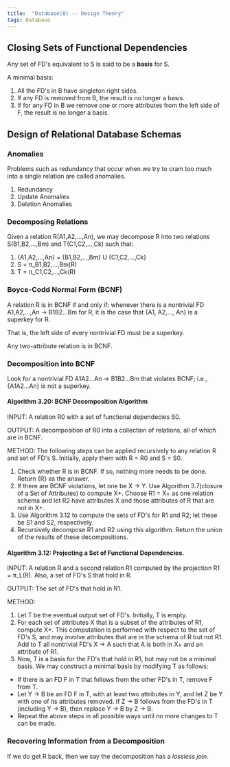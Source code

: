 ```yaml
---
title:  "Database(8) -- Design Theory"
tags: Database
---
```


## Closing Sets of Functional Dependencies

Any set of FD's equivalent to S is said to be a **basis** for S.

A minimal basis:

1. All the FD's in B have singleton right sides.
2. If any FD is removed from B, the result is no longer a basis.
3. If for any FD in B we remove one or more attributes from the left side of F, the result is no longer a basis.

## Design of Relational Database Schemas

### Anomalies

Problems such as redundancy that occur when we try to cram too much into a single relation are called anomalies.

1. Redundancy
2. Update Anomalies
3. Deletion Anomalies

### Decomposing Relations

Given a relation R(A1,A2,...,An), we may decompose R into two relations S(B1,B2,...,Bm) and T(C1,C2,...,Ck) such that:

1. {A1,A2,...,An} = {B1,B2,...,Bm} U {C1,C2,...,Ck}
2. S = π_B1,B2,...,Bm(R)
3. T = π_C1,C2,...,Ck(R)

### Boyce-Codd Normal Form (BCNF)

A relation R is in BCNF if and only if: whenever there is a nontrivial FD A1,A2,...,An -> B1B2...Bm for R, it is the case that {A1, A2,..., An} is a superkey for R.

That is, the left side of every nontrivial FD must be a superkey.

Any two-attribute relation is in BCNF.

### Decomposition into BCNF

Look for a nontrivial FD A1A2...An -> B1B2...Bm that violates BCNF; i.e., {A1A2...An} is not a superkey.

#### Algorithm 3.20: BCNF Decomposition Algorithm

INPUT: A relation R0 with a set of functional dependecies S0.

OUTPUT: A decomposition of R0 into a collection of relations, all of which are in BCNF.

METHOD: The following steps can be applied recursively to any relation R and set of FD's S. Initially, apply them with R = R0 and S = S0.
1. Check whether R is in BCNF. If so, nothing more needs to be done. Return {R} as the answer.
2. If there are BCNF violations, let one be X -> Y. Use Algorithm 3.7(closure of a Set of Attributes) to compute X+. Choose R1 = X+ as one relation schema and let R2 have attributes X and those attributes of R that are not in X+.
3. Use Algorithm 3.12 to compute the sets of FD's for R1 and R2; let these be S1 and S2, respectively.
4. Recursively decompose R1 and R2 using this algorithm. Return the union of the results of these decompositions.

#### Algorithm 3.12: Projecting a Set of Functional Dependencies.

INPUT: A relation R and a second relation R1 computed by the projection R1 = π_L(R). Also, a set of FD's S that hold in R.

OUTPUT: The set of FD's that hold in R1.

METHOD:
1. Let T be the eventual output set of FD's. Initially, T is empty.
2. For each set of attributes X that is a subset of the attributes of R1, compute X+. This computation is performed with respect to the set of FD's S, and may involve attributes that are in the schema of R but not R1. Add to T all nontrivial FD's X -> A such that A is both in X+ and an attribute of R1.
3. Now, T is a basis for the FD's that hold in R1, but may not be a minimal basis. We may construct a minimal basis by modifying T as follows:

* If there is an FD F in T that follows from the other FD's in T, remove F from T.
* Let Y -> B be an FD F in T, with at least two attributes in Y, and let Z be Y with one of its attributes removed. If Z -> B follows from the FD's in T (including Y -> B), then replace Y -> B by Z -> B.
* Repeat the above steps in all possible ways until no more changes to T can be made.

### Recovering Information from a Decomposition

If we do get R back, then we say the decomposition has a *lossless join*.

